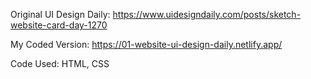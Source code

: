 Original UI Design Daily: https://www.uidesigndaily.com/posts/sketch-website-card-day-1270

My Coded Version: https://01-website-ui-design-daily.netlify.app/

Code Used: HTML, CSS

